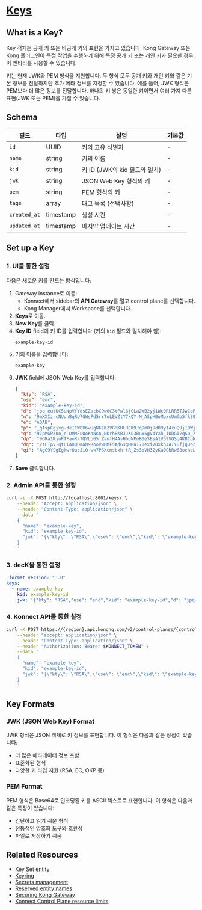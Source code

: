 # [Keys](https://developer.konghq.com/gateway/entities/key/)

## What is a Key?

Key 객체는 공개 키 또는 비공개 키의 표현을 가지고 있습니다. Kong Gateway 또는 Kong 플러그인이 특정 작업을 수행하기 위해 특정 공개 키 또는 개인 키가 필요한 경우, 이 엔티티를 사용할 수 있습니다.

키는 현재 JWK와 PEM 형식을 지원합니다. 두 형식 모두 공개 키와 개인 키와 같은 기본 정보를 전달하지만 추가 메타 정보를 지정할 수 있습니다. 예를 들어, JWK 형식은 PEM보다 더 많은 정보를 전달합니다. 하나의 키 쌍은 동일한 키이면서 여러 가지 다른 표현(JWK 또는 PEM)을 가질 수 있습니다.

## Schema

| 필드         | 타입      | 설명                          | 기본값 |
| ------------ | --------- | ----------------------------- | ------ |
| `id`         | UUID      | 키의 고유 식별자              | -      |
| `name`       | string    | 키의 이름                     | -      |
| `kid`        | string    | 키 ID (JWK의 kid 필드와 일치) | -      |
| `jwk`        | string    | JSON Web Key 형식의 키        | -      |
| `pem`        | string    | PEM 형식의 키                 | -      |
| `tags`       | array     | 태그 목록 (선택사항)          | -      |
| `created_at` | timestamp | 생성 시간                     | -      |
| `updated_at` | timestamp | 마지막 업데이트 시간          | -      |

## Set up a Key

### 1. UI를 통한 설정

다음은 새로운 키를 만드는 방식입니다:

1. Gateway instance로 이동:
   - Konnect에서 sidebar의 **API Gateway**를 열고 control plane를 선택합니다.
   - Kong Manager에서 Workspace를 선택합니다.
2. **Keys**로 이동.
3. **New Key**를 클릭.
4. **Key ID** field에 키 ID를 입력합니다 (키의 `kid` 필드와 일치해야 함):
   ```
   example-key-id
   ```
5. 키의 이름을 입력합니다:
   ```
   example-key
   ```
6. **JWK** field에 JSON Web Key를 입력합니다:
   ```json
   {
     "kty": "RSA",
     "use": "enc",
     "kid": "example-key-id",
     "d": "jpq-eutUC5uNpVfYdsEZacbC9w0C3tPwl6jCLa2WB2yj1WcQRLRR5TJwCoPHUXucsKhtG8oHcvknmXgo1TzMWxUiSP2fhnqr9GEA4SSCvMqMvSazbgTLKtq1ZLyCBbyjlEBg2Leo9H4rsnh8p09WRQAbkq9S3Aq5kmUTLScWMCZLD5WZ95TxBJa7jRq8Ij1J69WI0v0Omb_jNbXfCYMZHaGxQrIYifwYYMtcrn70VxF2n0jh6TR5MnYggZdr84JdjQ564C-9ENYmAwyfKcWJ1yqMkLpRmy4dXV-MpBKuCarG1JdCu-r15595YtzObNd84-4B9JvaoJdy3hUXBsYTsQ",
     "n": "9mXXIzrcNUohBgRU7GWsFd5rrToLEVZtY7kQY-M_ASpXBoMpxsUmfp5fk39YHRGThwiVYFw-c3h97qOlHDWggq0PhjA_TxNp8ZcLNGybyDSnmJIBFbGU2JxCyX4AJm9RY4ZHCWlyzmMNu3uL22s6ydirSdfWt5dKBSW2STRUVXTslGKH3VE3zpMR4J2T81jhQsuwhrdXg3My6G90FJ5ltSaksVgiErIjqFiu1y5cEG5Gvhz99QoomHY0enKaX7mrT9XfQVtUWkbsf8Pwi3W-zsZsHQsjZZ8u9F0AdNRkCIheH3NCw46H1ouzARgxT3mTxEn8dcFzbRFOlOtoTw98nw",
     "e": "AQAB",
     "p": "_qAspCgjxg-3eICW8V6wUgN61KZVGRKHCHCK9JqDmOj9d09y14zuQ9j10WjvxK4NPzdQUygJlzDRhB9Dbk4AHVj9eIIoCH1kpYk0SYWOhgqgdtQzbzJjM3X_03geghifuQc9VnjZxGymXAukS7EIGWTNQzurcrM70_TKDBGoErs",
     "q": "97pMGP30n_e-DMMFuOoKaNKn_NKrh8KBJJXu3Bux5gV4YXh_IDDGI7qSu_7lvP24vrzBq9pj4zoMviBpfSz9YKrA9-Rs2_S6RngWxYAIie2gbqsbJ2ZvqiehLmuo3oUJBknUqDJ6b_K8Hy42e70ZXH27PHEwNWvWuXpZIPtt2W0",
     "dp": "9GRa1KjuRTFaoR-TQVLoG5_ZanfH4AvHbdNPnB0eSEsA1V59VOSg4KBCuN9mmzmP32hBAb_BDMu_nXfAagQV2hVLHDqZICTy0GvTsums9X0HrWZZg9YyHveYN6noZmgqDhcjyXavVfgO6PQHmtrtciotVeXU1n-v4e3nbBQaZPc",
     "dq": "2tCTpv-qtCIAnQUmaM9RooVwHMF5AdGsgMRu170exi7OxknJAIYUfjquoZ_lDaqPJOtVppag5HTCDK5Uf1zd8iThjhUWkrL4VoZ8lrcg07QxoY9BzOuOdp3KoVY3M1YPQp60WF0-COQ_hssrFOFTJX9pg1n3WziF0g9f6uIrhYE",
     "qi": "AgC9YSgEgkwr0ucJiO-wk7PSXcmsbxh-tR_Zs3oVH32yKa0GbRw68ocneLrL9_3lfK3EfvEbbhNuWFdpi6szExx9tWz9y4xKdax5AmkceY-yYaCFV353NgEipmeJL7-olT-YS93zjomhVzATZNl400uGJ3TC90rt6Be5rDGWhNg"
   }
   ```
7. **Save** 클릭합니다.

### 2. Admin API를 통한 설정

```bash
curl -i -X POST http://localhost:8001/keys/ \
    --header "Accept: application/json" \
    --header "Content-Type: application/json" \
    --data '
    {
      "name": "example-key",
      "kid": "example-key-id",
      "jwk": "{\"kty\": \"RSA\",\"use\": \"enc\",\"kid\": \"example-key-id\",\"d\": \"jpq-eutUC5uNpVfYdsEZacbC9w0C3tPwl6jCLa2WB2yj1WcQRLRR5TJwCoPHUXucsKhtG8oHcvknmXgo1TzMWxUiSP2fhnqr9GEA4SSCvMqMvSazbgTLKtq1ZLyCBbyjlEBg2Leo9H4rsnh8p09WRQAbkq9S3Aq5kmUTLScWMCZLD5WZ95TxBJa7jRq8Ij1J69WI0v0Omb_jNbXfCYMZHaGxQrIYifwYYMtcrn70VxF2n0jh6TR5MnYggZdr84JdjQ564C-9ENYmAwyfKcWJ1yqMkLpRmy4dXV-MpBKuCarG1JdCu-r15595YtzObNd84-4B9JvaoJdy3hUXBsYTsQ\",\"n\": \"9mXXIzrcNUohBgRU7GWsFd5rrToLEVZtY7kQY-M_ASpXBoMpxsUmfp5fk39YHRGThwiVYFw-c3h97qOlHDWggq0PhjA_TxNp8ZcLNGybyDSnmJIBFbGU2JxCyX4AJm9RY4ZHCWlyzmMNu3uL22s6ydirSdfWt5dKBSW2STRUVXTslGKH3VE3zpMR4J2T81jhQsuwhrdXg3My6G90FJ5ltSaksVgiErIjqFiu1y5cEG5Gvhz99QoomHY0enKaX7mrT9XfQVtUWkbsf8Pwi3W-zsZsHQsjZZ8u9F0AdNRkCIheH3NCw46H1ouzARgxT3mTxEn8dcFzbRFOlOtoTw98nw\",\"e\": \"AQAB\",\"p\": \"_qAspCgjxg-3eICW8V6wUgN61KZVGRKHCHCK9JqDmOj9d09y14zuQ9j10WjvxK4NPzdQUygJlzDRhB9Dbk4AHVj9eIIoCH1kpYk0SYWOhgqgdtQzbzJjM3X_03geghifuQc9VnjZxGymXAukS7EIGWTNQzurcrM70_TKDBGoErs\",\"q\": \"97pMGP30n_e-DMMFuOoKaNKn_NKrh8KBJJXu3Bux5gV4YXh_IDDGI7qSu_7lvP24vrzBq9pj4zoMviBpfSz9YKrA9-Rs2_S6RngWxYAIie2gbqsbJ2ZvqiehLmuo3oUJBknUqDJ6b_K8Hy42e70ZXH27PHEwNWvWuXpZIPtt2W0\",\"dp\": \"9GRa1KjuRTFaoR-TQVLoG5_ZanfH4AvHbdNPnB0eSEsA1V59VOSg4KBCuN9mmzmP32hBAb_BDMu_nXfAagQV2hVLHDqZICTy0GvTsums9X0HrWZZg9YyHveYN6noZmgqDhcjyXavVfgO6PQHmtrtciotVeXU1n-v4e3nbBQaZPc\",\"dq\": \"2tCTpv-qtCIAnQUmaM9RooVwHMF5AdGsgMRu170exi7OxknJAIYUfjquoZ_lDaqPJOtVppag5HTCDK5Uf1zd8iThjhUWkrL4VoZ8lrcg07QxoY9BzOuOdp3KoVY3M1YPQp60WF0-COQ_hssrFOFTJX9pg1n3WziF0g9f6uIrhYE\",\"qi\": \"AgC9YSgEgkwr0ucJiO-wk7PSXcmsbxh-tR_Zs3oVH32yKa0GbRw68ocneLrL9_3lfK3EfvEbbhNuWFdpi6szExx9tWz9y4xKdax5AmkceY-yYaCFV353NgEipmeJL7-olT-YS93zjomhVzATZNl400uGJ3TC90rt6Be5rDGWhNg\"}"
    }
    '
```

### 3. decK을 통한 설정

```yaml
_format_version: "3.0"
keys:
  - name: example-key
    kid: example-key-id
    jwk: '{"kty": "RSA","use": "enc","kid": "example-key-id","d": "jpq-eutUC5uNpVfYdsEZacbC9w0C3tPwl6jCLa2WB2yj1WcQRLRR5TJwCoPHUXucsKhtG8oHcvknmXgo1TzMWxUiSP2fhnqr9GEA4SSCvMqMvSazbgTLKtq1ZLyCBbyjlEBg2Leo9H4rsnh8p09WRQAbkq9S3Aq5kmUTLScWMCZLD5WZ95TxBJa7jRq8Ij1J69WI0v0Omb_jNbXfCYMZHaGxQrIYifwYYMtcrn70VxF2n0jh6TR5MnYggZdr84JdjQ564C-9ENYmAwyfKcWJ1yqMkLpRmy4dXV-MpBKuCarG1JdCu-r15595YtzObNd84-4B9JvaoJdy3hUXBsYTsQ","n": "9mXXIzrcNUohBgRU7GWsFd5rrToLEVZtY7kQY-M_ASpXBoMpxsUmfp5fk39YHRGThwiVYFw-c3h97qOlHDWggq0PhjA_TxNp8ZcLNGybyDSnmJIBFbGU2JxCyX4AJm9RY4ZHCWlyzmMNu3uL22s6ydirSdfWt5dKBSW2STRUVXTslGKH3VE3zpMR4J2T81jhQsuwhrdXg3My6G90FJ5ltSaksVgiErIjqFiu1y5cEG5Gvhz99QoomHY0enKaX7mrT9XfQVtUWkbsf8Pwi3W-zsZsHQsjZZ8u9F0AdNRkCIheH3NCw46H1ouzARgxT3mTxEn8dcFzbRFOlOtoTw98nw","e": "AQAB","p": "_qAspCgjxg-3eICW8V6wUgN61KZVGRKHCHCK9JqDmOj9d09y14zuQ9j10WjvxK4NPzdQUygJlzDRhB9Dbk4AHVj9eIIoCH1kpYk0SYWOhgqgdtQzbzJjM3X_03geghifuQc9VnjZxGymXAukS7EIGWTNQzurcrM70_TKDBGoErs","q": "97pMGP30n_e-DMMFuOoKaNKn_NKrh8KBJJXu3Bux5gV4YXh_IDDGI7qSu_7lvP24vrzBq9pj4zoMviBpfSz9YKrA9-Rs2_S6RngWxYAIie2gbqsbJ2ZvqiehLmuo3oUJBknUqDJ6b_K8Hy42e70ZXH27PHEwNWvWuXpZIPtt2W0","dp": "9GRa1KjuRTFaoR-TQVLoG5_ZanfH4AvHbdNPnB0eSEsA1V59VOSg4KBCuN9mmzmP32hBAb_BDMu_nXfAagQV2hVLHDqZICTy0GvTsums9X0HrWZZg9YyHveYN6noZmgqDhcjyXavVfgO6PQHmtrtciotVeXU1n-v4e3nbBQaZPc","dq": "2tCTpv-qtCIAnQUmaM9RooVwHMF5AdGsgMRu170exi7OxknJAIYUfjquoZ_lDaqPJOtVppag5HTCDK5Uf1zd8iThjhUWkrL4VoZ8lrcg07QxoY9BzOuOdp3KoVY3M1YPQp60WF0-COQ_hssrFOFTJX9pg1n3WziF0g9f6uIrhYE","qi": "AgC9YSgEgkwr0ucJiO-wk7PSXcmsbxh-tR_Zs3oVH32yKa0GbRw68ocneLrL9_3lfK3EfvEbbhNuWFdpi6szExx9tWz9y4xKdax5AmkceY-yYaCFV353NgEipmeJL7-olT-YS93zjomhVzATZNl400uGJ3TC90rt6Be5rDGWhNg"}'
```

### 4. Konnect API를 통한 설정

```bash
curl -X POST https://{region}.api.konghq.com/v2/control-planes/{controlPlaneId}/core-entities/keys/ \
    --header "accept: application/json" \
    --header "Content-Type: application/json" \
    --header "Authorization: Bearer $KONNECT_TOKEN" \
    --data '
    {
      "name": "example-key",
      "kid": "example-key-id",
      "jwk": "{\"kty\": \"RSA\",\"use\": \"enc\",\"kid\": \"example-key-id\",\"d\": \"jpq-eutUC5uNpVfYdsEZacbC9w0C3tPwl6jCLa2WB2yj1WcQRLRR5TJwCoPHUXucsKhtG8oHcvknmXgo1TzMWxUiSP2fhnqr9GEA4SSCvMqMvSazbgTLKtq1ZLyCBbyjlEBg2Leo9H4rsnh8p09WRQAbkq9S3Aq5kmUTLScWMCZLD5WZ95TxBJa7jRq8Ij1J69WI0v0Omb_jNbXfCYMZHaGxQrIYifwYYMtcrn70VxF2n0jh6TR5MnYggZdr84JdjQ564C-9ENYmAwyfKcWJ1yqMkLpRmy4dXV-MpBKuCarG1JdCu-r15595YtzObNd84-4B9JvaoJdy3hUXBsYTsQ\",\"n\": \"9mXXIzrcNUohBgRU7GWsFd5rrToLEVZtY7kQY-M_ASpXBoMpxsUmfp5fk39YHRGThwiVYFw-c3h97qOlHDWggq0PhjA_TxNp8ZcLNGybyDSnmJIBFbGU2JxCyX4AJm9RY4ZHCWlyzmMNu3uL22s6ydirSdfWt5dKBSW2STRUVXTslGKH3VE3zpMR4J2T81jhQsuwhrdXg3My6G90FJ5ltSaksVgiErIjqFiu1y5cEG5Gvhz99QoomHY0enKaX7mrT9XfQVtUWkbsf8Pwi3W-zsZsHQsjZZ8u9F0AdNRkCIheH3NCw46H1ouzARgxT3mTxEn8dcFzbRFOlOtoTw98nw\",\"e\": \"AQAB\",\"p\": \"_qAspCgjxg-3eICW8V6wUgN61KZVGRKHCHCK9JqDmOj9d09y14zuQ9j10WjvxK4NPzdQUygJlzDRhB9Dbk4AHVj9eIIoCH1kpYk0SYWOhgqgdtQzbzJjM3X_03geghifuQc9VnjZxGymXAukS7EIGWTNQzurcrM70_TKDBGoErs\",\"q\": \"97pMGP30n_e-DMMFuOoKaNKn_NKrh8KBJJXu3Bux5gV4YXh_IDDGI7qSu_7lvP24vrzBq9pj4zoMviBpfSz9YKrA9-Rs2_S6RngWxYAIie2gbqsbJ2ZvqiehLmuo3oUJBknUqDJ6b_K8Hy42e70ZXH27PHEwNWvWuXpZIPtt2W0\",\"dp\": \"9GRa1KjuRTFaoR-TQVLoG5_ZanfH4AvHbdNPnB0eSEsA1V59VOSg4KBCuN9mmzmP32hBAb_BDMu_nXfAagQV2hVLHDqZICTy0GvTsums9X0HrWZZg9YyHveYN6noZmgqDhcjyXavVfgO6PQHmtrtciotVeXU1n-v4e3nbBQaZPc\",\"dq\": \"2tCTpv-qtCIAnQUmaM9RooVwHMF5AdGsgMRu170exi7OxknJAIYUfjquoZ_lDaqPJOtVppag5HTCDK5Uf1zd8iThjhUWkrL4VoZ8lrcg07QxoY9BzOuOdp3KoVY3M1YPQp60WF0-COQ_hssrFOFTJX9pg1n3WziF0g9f6uIrhYE\",\"qi\": \"AgC9YSgEgkwr0ucJiO-wk7PSXcmsbxh-tR_Zs3oVH32yKa0GbRw68ocneLrL9_3lfK3EfvEbbhNuWFdpi6szExx9tWz9y4xKdax5AmkceY-yYaCFV353NgEipmeJL7-olT-YS93zjomhVzATZNl400uGJ3TC90rt6Be5rDGWhNg\"}"
    }
    '
```

## Key Formats

### JWK (JSON Web Key) Format

JWK 형식은 JSON 객체로 키 정보를 표현합니다. 이 형식은 다음과 같은 장점이 있습니다:

- 더 많은 메타데이터 정보 포함
- 표준화된 형식
- 다양한 키 타입 지원 (RSA, EC, OKP 등)

### PEM Format

PEM 형식은 Base64로 인코딩된 키를 ASCII 텍스트로 표현합니다. 이 형식은 다음과 같은 특징이 있습니다:

- 간단하고 읽기 쉬운 형식
- 전통적인 암호화 도구와 호환성
- 파일로 저장하기 쉬움

## Related Resources

- [Key Set entity](key-set.md)
- [Keyring](https://developer.konghq.com/gateway/keyring/)
- [Secrets management](https://developer.konghq.com/gateway/secrets-management/)
- [Reserved entity names](https://developer.konghq.com/gateway/reserved-entity-names/)
- [Securing Kong Gateway](https://developer.konghq.com/gateway/securing-kong-gateway/)
- [Konnect Control Plane resource limits](https://developer.konghq.com/konnect/resource-limits/)

